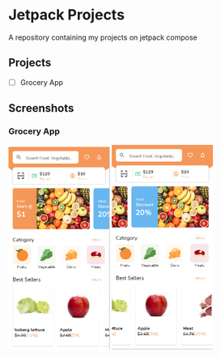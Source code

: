 # Jetpack Projects

A repository containing my projects on jetpack compose

## Projects 
- [ ] Grocery App

## Screenshots

### Grocery App
<img src="screenshots/home1.png" width="200">
<img src="screenshots/home2.png" width="200">